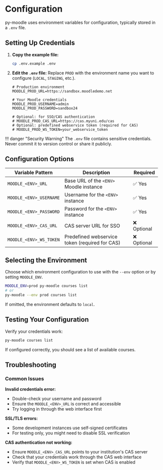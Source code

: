 # Configuration

py-moodle uses environment variables for configuration, typically stored in a `.env` file.

## Setting Up Credentials

1. **Copy the example file:**
   ```bash
   cp .env.example .env
   ```

2. **Edit the `.env` file:** Replace `PROD` with the environment name you want to configure (`LOCAL`, `STAGING`, etc.).
   ```env
   # Production environment
   MOODLE_PROD_URL=https://sandbox.moodledemo.net

   # Your Moodle credentials
   MOODLE_PROD_USERNAME=admin
   MOODLE_PROD_PASSWORD=sandbox24

   # Optional: for SSO/CAS authentication
   # MOODLE_PROD_CAS_URL=https://cas.myuni.edu/cas
   # Optional: predefined webservice token (required for CAS)
   # MOODLE_PROD_WS_TOKEN=your_webservice_token
   ```

!!! danger "Security Warning"
    The `.env` file contains sensitive credentials. Never commit it to version control or share it publicly.

## Configuration Options

| Variable Pattern | Description | Required |
|------------------|-------------|----------|
| `MOODLE_<ENV>_URL` | Base URL of the `<ENV>` Moodle instance | ✅ Yes |
| `MOODLE_<ENV>_USERNAME` | Username for the `<ENV>` instance | ✅ Yes |
| `MOODLE_<ENV>_PASSWORD` | Password for the `<ENV>` instance | ✅ Yes |
| `MOODLE_<ENV>_CAS_URL` | CAS server URL for SSO | ❌ Optional |
| `MOODLE_<ENV>_WS_TOKEN` | Predefined webservice token (required for CAS) | ❌ Optional |

## Selecting the Environment

Choose which environment configuration to use with the `--env` option or by setting `MOODLE_ENV`.

```bash
MOODLE_ENV=prod py-moodle courses list
# or
py-moodle --env prod courses list
```

If omitted, the environment defaults to `local`.

## Testing Your Configuration

Verify your credentials work:

```bash
py-moodle courses list
```

If configured correctly, you should see a list of available courses.

## Troubleshooting

### Common Issues

**Invalid credentials error:**
- Double-check your username and password
- Ensure the `MOODLE_<ENV>_URL` is correct and accessible
- Try logging in through the web interface first

**SSL/TLS errors:**
- Some development instances use self-signed certificates
- For testing only, you might need to disable SSL verification

**CAS authentication not working:**
- Ensure `MOODLE_<ENV>_CAS_URL` points to your institution's CAS server
- Check that your credentials work through the CAS web interface
- Verify that `MOODLE_<ENV>_WS_TOKEN` is set when CAS is enabled
